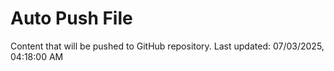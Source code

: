 # Auto Push File

Content that will be pushed to GitHub repository.
Last updated: 07/03/2025, 04:18:00 AM